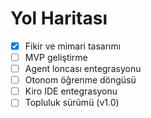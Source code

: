 # Yol Haritası

- [x] Fikir ve mimari tasarımı
- [ ] MVP geliştirme
- [ ] Agent loncası entegrasyonu
- [ ] Otonom öğrenme döngüsü
- [ ] Kiro IDE entegrasyonu
- [ ] Topluluk sürümü (v1.0) 